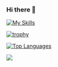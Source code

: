 ### Hi there 👋

<!--
**tomoya8/tomoya8** is a ✨ _special_ ✨ repository because its `README.md` (this file) appears on your GitHub profile.

Here are some ideas to get you started:

- 🔭 I’m currently working on ...
- 🌱 I’m currently learning ...
- 👯 I’m looking to collaborate on ...
- 🤔 I’m looking for help with ...
- 💬 Ask me about ...
- 📫 How to reach me: ...
- 😄 Pronouns: ...
- ⚡ Fun fact: ...
-->

[![My Skills](https://skillicons.dev/icons?i=emacs,vim,linux,latex,ruby,matlab)](https://skillicons.dev)

[![trophy](https://github-profile-trophy.vercel.app/?username=tomoya8&theme=flat&column=5&count_private=true&margin-h=10&margin-w=10&rank=-B,-C)](https://github.com/ryo-ma/github-profile-trophy)

[![Top Languages](https://github-readme-stats.vercel.app/api/top-langs/?username=tomoya8&theme=flat&show_icons=true&hide_border=true&layout=compact&count_private=true)](https://github.com/anuraghazra/github-readme-stats)

![](http://github-profile-summary-cards.vercel.app/api/cards/profile-details?username=tomoya8&theme=default) 
